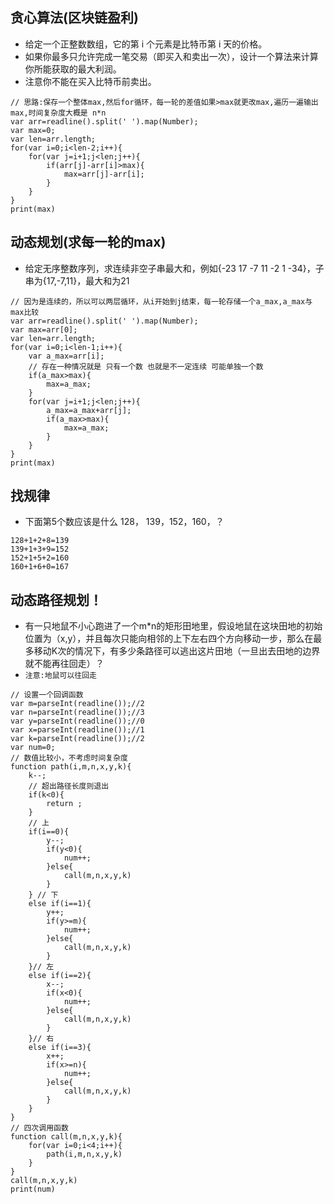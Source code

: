 ## 贪心算法(区块链盈利)
* 给定一个正整数数组，它的第 i 个元素是比特币第 i 天的价格。
* 如果你最多只允许完成一笔交易（即买入和卖出一次），设计一个算法来计算你所能获取的最大利润。
* 注意你不能在买入比特币前卖出。
```
// 思路:保存一个整体max,然后for循环，每一轮的差值如果>max就更改max,遍历一遍输出max,时间复杂度大概是 n*n
var arr=readline().split(' ').map(Number);
var max=0;
var len=arr.length;
for(var i=0;i<len-2;i++){
    for(var j=i+1;j<len;j++){
        if(arr[j]-arr[i]>max){
            max=arr[j]-arr[i];
        }
    }
}
print(max)
```

## 动态规划(求每一轮的max)
* 给定无序整数序列，求连续非空子串最大和，例如{-23 17 -7 11 -2 1 -34}，子串为{17,-7,11}，最大和为21
```
// 因为是连续的，所以可以两层循环，从i开始到j结束，每一轮存储一个a_max,a_max与max比较
var arr=readline().split(' ').map(Number);
var max=arr[0];
var len=arr.length;
for(var i=0;i<len-1;i++){
    var a_max=arr[i];
    // 存在一种情况就是 只有一个数 也就是不一定连续 可能单独一个数
    if(a_max>max){
        max=a_max;
    }
    for(var j=i+1;j<len;j++){
        a_max=a_max+arr[j];
        if(a_max>max){
            max=a_max;
        }
    }
}
print(max)
```

## 找规律
* 下面第5个数应该是什么 128， 139，152，160，？
```
128+1+2+8=139
139+1+3+9=152
152+1+5+2=160
160+1+6+0=167
```

## 动态路径规划！
* 有一只地鼠不小心跑进了一个m*n的矩形田地里，假设地鼠在这块田地的初始位置为（x,y），并且每次只能向相邻的上下左右四个方向移动一步，那么在最多移动K次的情况下，有多少条路径可以逃出这片田地（一旦出去田地的边界就不能再往回走）？
* `注意:地鼠可以往回走`
```
// 设置一个回调函数
var m=parseInt(readline());//2
var n=parseInt(readline());//3
var y=parseInt(readline());//0
var x=parseInt(readline());//1
var k=parseInt(readline());//2
var num=0;
// 数值比较小，不考虑时间复杂度
function path(i,m,n,x,y,k){
    k--;
    // 超出路径长度则退出
    if(k<0){
        return ;
    }
    // 上
    if(i==0){
        y--;
        if(y<0){
            num++;
        }else{
            call(m,n,x,y,k)
        }
    } // 下
    else if(i==1){
        y++;
        if(y>=m){
            num++;
        }else{
            call(m,n,x,y,k)
        }
    }// 左
    else if(i==2){
        x--;
        if(x<0){
            num++;
        }else{
            call(m,n,x,y,k)
        }
    }// 右
    else if(i==3){
        x++;
        if(x>=n){
            num++;
        }else{
            call(m,n,x,y,k)
        }
    }
}
// 四次调用函数
function call(m,n,x,y,k){
    for(var i=0;i<4;i++){
        path(i,m,n,x,y,k)
    }
}
call(m,n,x,y,k)
print(num)
```

